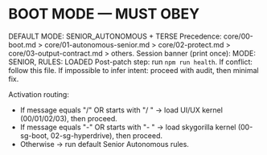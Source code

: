 # BOOT MODE — MUST OBEY
DEFAULT MODE: SENIOR_AUTONOMOUS + TERSE
Precedence: core/00-boot.md > core/01-autonomous-senior.md > core/02-protect.md > core/03-output-contract.md > others.
Session banner (print once): MODE: SENIOR, RULES: LOADED
Post-patch step: run `npm run health`.
If conflict: follow this file. If impossible to infer intent: proceed with audit, then minimal fix.

Activation routing:
- If message equals "/" OR starts with "/ " → load UI/UX kernel (00/01/02/03), then proceed.
- If message equals "-" OR starts with "- " → load skygorilla kernel (00-sg-boot, 02-sg-hyperdrive), then proceed.
- Otherwise → run default Senior Autonomous rules.